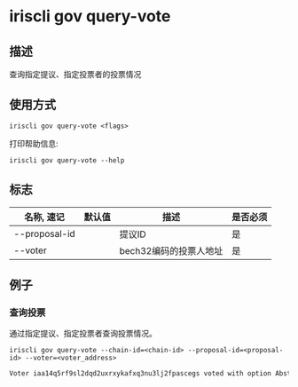 # iriscli gov query-vote

## 描述

查询指定提议、指定投票者的投票情况

## 使用方式

```
iriscli gov query-vote <flags>
```
打印帮助信息:

```
iriscli gov query-vote --help
```
## 标志

| 名称, 速记     | 默认值 | 描述                 | 是否必须 |
| ------------- | ----- | ------------------- | ------- |
| --proposal-id |       | 提议ID               | 是      |
| --voter       |       | bech32编码的投票人地址 | 是      |

## 例子

### 查询投票

通过指定提议、指定投票者查询投票情况。

```shell
iriscli gov query-vote --chain-id=<chain-id> --proposal-id=<proposal-id> --voter=<voter_address>
```

```txt
Voter iaa14q5rf9sl2dqd2uxrxykafxq3nu3lj2fpascegs voted with option Abstain on proposal 99
```

